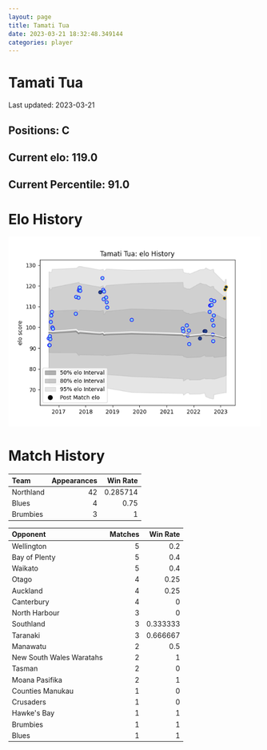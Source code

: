 ```yaml
---  
layout: page  
title: Tamati Tua  
date: 2023-03-21 18:32:48.349144  
categories: player  
---
```

# Tamati Tua


Last updated: 2023-03-21
## Positions: C

## Current elo: 119.0

## Current Percentile: 91.0

# Elo History


![elo history](history_TamatiTua.png)
# Match History


| Team      |   Appearances |   Win Rate |
|:----------|--------------:|-----------:|
| Northland |            42 |   0.285714 |
| Blues     |             4 |   0.75     |
| Brumbies  |             3 |   1        |

| Opponent                 |   Matches |   Win Rate |
|:-------------------------|----------:|-----------:|
| Wellington               |         5 |   0.2      |
| Bay of Plenty            |         5 |   0.4      |
| Waikato                  |         5 |   0.4      |
| Otago                    |         4 |   0.25     |
| Auckland                 |         4 |   0.25     |
| Canterbury               |         4 |   0        |
| North Harbour            |         3 |   0        |
| Southland                |         3 |   0.333333 |
| Taranaki                 |         3 |   0.666667 |
| Manawatu                 |         2 |   0.5      |
| New South Wales Waratahs |         2 |   1        |
| Tasman                   |         2 |   0        |
| Moana Pasifika           |         2 |   1        |
| Counties Manukau         |         1 |   0        |
| Crusaders                |         1 |   0        |
| Hawke's Bay              |         1 |   1        |
| Brumbies                 |         1 |   1        |
| Blues                    |         1 |   1        |